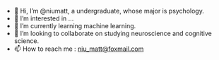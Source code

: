 - 👋 Hi, I’m @niumatt, a undergraduate, whose major is psychology.
- 👀 I’m interested in ...
- 🌱 I’m currently learning machine learning.
- 💞️ I’m looking to collaborate on studying neuroscience and cognitive science.
- 📫 How to reach me : niu_matt@foxmail.com

<!---
niumatt/niumatt is a ✨ special ✨ repository because its `README.md` (this file) appears on your GitHub profile.
You can click the Preview link to take a look at your changes.
--->
